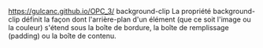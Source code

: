 https://gulcanc.github.io/OPC_3/
background-clip
La propriété background-clip définit la façon dont l'arrière-plan d'un élément (que ce soit l'image ou la couleur) s'étend sous la boîte de bordure, la boîte de remplissage (padding) ou la boîte de contenu.
